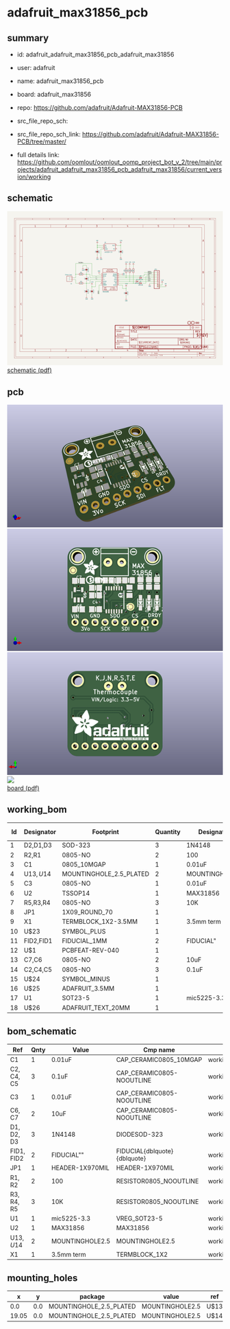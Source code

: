 # adafruit_max31856_pcb
 
## summary 
* id: adafruit_adafruit_max31856_pcb_adafruit_max31856
* user: adafruit
* name: adafruit_max31856_pcb
* board: adafruit_max31856
* repo: https://github.com/adafruit/Adafruit-MAX31856-PCB



* src_file_repo_sch: 
* src_file_repo_sch_link: https://github.com/adafruit/Adafruit-MAX31856-PCB/tree/master/
* full details link: https://github.com/oomlout/oomlout_oomp_project_bot_v_2/tree/main/projects/adafruit_adafruit_max31856_pcb_adafruit_max31856/current_version/working  

## schematic  
![](working_schematic_600.png)  
[schematic (pdf)](working_schematic.pdf) 






















## pcb  
![](working_3d_600.png) 
![](working_3d_front_600.png)  
![](working_3d_back_600.png)  
![](working_600.png)  
[board (pdf)](working.pdf)  

## working_bom
| Id | Designator | Footprint | Quantity | Designation | Supplier and ref |  | None | 
| --- | --- | --- | --- | --- | --- | --- | --- | 
| 1 | D2,D1,D3 | SOD-323 | 3 | 1N4148 |  |  | [''] | 
| 2 | R2,R1 | 0805-NO | 2 | 100 |  |  | [''] | 
| 3 | C1 | 0805_10MGAP | 1 | 0.01uF |  |  | [''] | 
| 4 | U$13,U$14 | MOUNTINGHOLE_2.5_PLATED | 2 | MOUNTINGHOLE2.5 |  |  | [''] | 
| 5 | C3 | 0805-NO | 1 | 0.01uF |  |  | [''] | 
| 6 | U2 | TSSOP14 | 1 | MAX31856 |  |  | [''] | 
| 7 | R5,R3,R4 | 0805-NO | 3 | 10K |  |  | [''] | 
| 8 | JP1 | 1X09_ROUND_70 | 1 |  |  |  | [''] | 
| 9 | X1 | TERMBLOCK_1X2-3.5MM | 1 | 3.5mm term |  |  | [''] | 
| 10 | U$23 | SYMBOL_PLUS | 1 |  |  |  | [''] | 
| 11 | FID2,FID1 | FIDUCIAL_1MM | 2 | FIDUCIAL" |  |  | [''] | 
| 12 | U$1 | PCBFEAT-REV-040 | 1 |  |  |  | [''] | 
| 13 | C7,C6 | 0805-NO | 2 | 10uF |  |  | [''] | 
| 14 | C2,C4,C5 | 0805-NO | 3 | 0.1uF |  |  | [''] | 
| 15 | U$24 | SYMBOL_MINUS | 1 |  |  |  | [''] | 
| 16 | U$25 | ADAFRUIT_3.5MM | 1 |  |  |  | [''] | 
| 17 | U1 | SOT23-5 | 1 | mic5225-3.3 |  |  | [''] | 
| 18 | U$26 | ADAFRUIT_TEXT_20MM | 1 |  |  |  | [''] | 


## bom_schematic
| Ref | Qnty | Value | Cmp name | Footprint | Description | Vendor | DNP | 
| --- | --- | --- | --- | --- | --- | --- | --- | 
| C1 | 1 | 0.01uF | CAP_CERAMIC0805_10MGAP | working:0805_10MGAP |  |  |  | 
| C2, C4, C5 | 3 | 0.1uF | CAP_CERAMIC0805-NOOUTLINE | working:0805-NO |  |  |  | 
| C3 | 1 | 0.01uF | CAP_CERAMIC0805-NOOUTLINE | working:0805-NO |  |  |  | 
| C6, C7 | 2 | 10uF | CAP_CERAMIC0805-NOOUTLINE | working:0805-NO |  |  |  | 
| D1, D2, D3 | 3 | 1N4148 | DIODESOD-323 | working:SOD-323 |  |  |  | 
| FID1, FID2 | 2 | FIDUCIAL"" | FIDUCIAL{dblquote}{dblquote} | working:FIDUCIAL_1MM |  |  |  | 
| JP1 | 1 | HEADER-1X970MIL | HEADER-1X970MIL | working:1X09_ROUND_70 |  |  |  | 
| R1, R2 | 2 | 100 | RESISTOR0805_NOOUTLINE | working:0805-NO |  |  |  | 
| R3, R4, R5 | 3 | 10K | RESISTOR0805_NOOUTLINE | working:0805-NO |  |  |  | 
| U1 | 1 | mic5225-3.3 | VREG_SOT23-5 | working:SOT23-5 |  |  |  | 
| U2 | 1 | MAX31856 | MAX31856 | working:TSSOP14 |  |  |  | 
| U$13, U$14 | 2 | MOUNTINGHOLE2.5 | MOUNTINGHOLE2.5 | working:MOUNTINGHOLE_2.5_PLATED |  |  |  | 
| X1 | 1 | 3.5mm term | TERMBLOCK_1X2 | working:TERMBLOCK_1X2-3.5MM |  |  |  | 


## mounting_holes
| x | y | package | value | ref | size | 
| --- | --- | --- | --- | --- | --- | 
| 0.0 | 0.0 | MOUNTINGHOLE_2.5_PLATED | MOUNTINGHOLE2.5 | U$13 | m3 | 
| 19.05 | 0.0 | MOUNTINGHOLE_2.5_PLATED | MOUNTINGHOLE2.5 | U$14 | m3 | 


